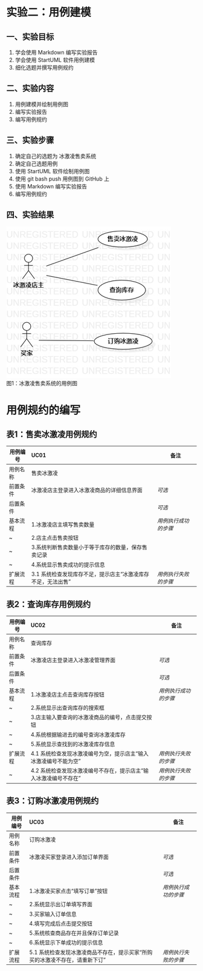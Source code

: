 # 实验二：用例建模

## 一、实验目标

1. 学会使用 Markdown 编写实验报告
2. 学会使用 StartUML 软件用例建模
3. 细化选题并撰写用例规约

## 二、实验内容

1. 用例建模并绘制用例图
2. 编写实验报告
3. 编写用例规约

## 三、实验步骤

1. 确定自己的选题为 冰激凌售卖系统
2. 确定自己选题用例
3. 使用 StartUML 软件绘制用例图
4. 使用 git bash push 用例图到 GitHub 上
5. 使用 Markdown 编写实验报告
6. 编写用例规约

## 四、实验结果
  
![用例图](./Lab2_UseCaseDiagram.jpg)   
图1：冰激凌售卖系统的用例图

# 用例规约的编写

## 表1：售卖冰激凌用例规约  

用例编号  | UC01 | 备注  
-|:-|-  
用例名称  | 售卖冰激凌 |   
前置条件  | 冰激凌店主登录进入冰激凌商品的详细信息界面 | *可选*   
后置条件  |      | *可选*   
基本流程  | 1.冰激凌店主填写售卖数量 |  *用例执行成功的步骤*
~| 2.店主点击售卖按钮 |   
~| 3.系统判断售卖数量小于等于库存的数量，保存售卖记录 |   
~| 4.系统显示售卖成功的提示信息 |   
扩展流程  | 3.1 系统检查发现库存不足，提示店主“冰激凌库存不足，无法出售” |*用例执行失败的步骤*  

## 表2：查询库存用例规约  

用例编号  | UC02 | 备注  
-|:-|-  
用例名称  | 查询库存 |   
前置条件  | 冰激凌店主登录进入冰激凌管理界面 | *可选*   
后置条件  |      | *可选*   
基本流程  | 1.冰激凌店主点击查询库存按钮 |*用例执行成功的步骤*    
~| 2.系统显示出查询库存的搜索框 |   
~| 3.店主输入要查询的冰激凌商品的编号，点击提交按钮 |   
~| 4.系统根据输进去的编号查询冰激凌库存 |   
~| 5.系统显示查找到的冰激凌库存信息 |  
扩展流程  | 4.1 系统检查发现冰激凌编号为空，提示店主“输入冰激凌编号不能为空” |*用例执行失败的步骤*  
~| 4.2 系统检查发现冰激凌编号不存在，提示店主“输入冰激凌编号不存在” |*用例执行失败的步骤*  

## 表3：订购冰激凌用例规约  

用例编号  | UC03 | 备注  
-|:-|-  
用例名称  | 订购冰激凌 |   
前置条件  | 冰激凌买家登录进入添加订单界面 | *可选*   
后置条件  |      | *可选*   
基本流程  | 1.冰激凌买家点击“填写订单”按钮 |*用例执行成功的步骤*    
~| 2.系统显示出订单填写界面 |   
~| 3.买家输入订单信息 |   
~| 4.填写完成后点击提交按钮 |   
~| 5.系统核查商品存在并且保存订单记录 |  
~| 6.系统显示下单成功的提示信息 |  
扩展流程  | 5.1 系统检查发现冰激凌商品不存在，提示买家“所购买的冰激凌不存在，请重新下订” |*用例执行失败的步骤* 
